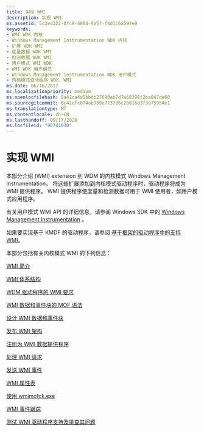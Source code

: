 ```yaml
---
title: 实现 WMI
description: 实现 WMI
ms.assetid: 5c2ed322-0fc9-4004-9a5f-f4d3c6a59fe9
keywords:
- WMI WDK 内核
- Windows Management Instrumentation WDK 内核
- 扩展 WDK WMI
- 度量数据 WDK WMI
- 检测数据 WDK WMI
- 用户模式 WMI WDK
- WMI WDK 用户模式
- Windows Management Instrumentation WDK 用户模式
- 内核模式驱动程序 WDK、WMI
ms.date: 06/16/2017
ms.localizationpriority: medium
ms.openlocfilehash: 8a42ca4a5bbdb27690ab7d7a68398f2ba847de60
ms.sourcegitcommit: 6c42efc074ab939e7737d6c2b016d3f3a75954e1
ms.translationtype: MT
ms.contentlocale: zh-CN
ms.lasthandoff: 09/17/2020
ms.locfileid: "90741030"
---
```

# <a name="implementing-wmi"></a>实现 WMI





本部分介绍 (WMI) extension 到 WDM 的内核模式 Windows Management Instrumentation。 将这些扩展添加到内核模式驱动程序时，驱动程序将成为 WMI 提供程序。 WMI 提供程序使度量和检测数据可用于 WMI 使用者，如用户模式应用程序。

有关用户模式 WMI API 的详细信息，请参阅 Windows SDK 中的 [Windows Management Instrumentation](/windows/desktop/WmiSdk/wmi-start-page) 。

如果要实现基于 KMDF 的驱动程序，请参阅 [基于框架的驱动程序中的支持 WMI](../wdf/introduction-to-wmi-for-kmdf-drivers.md)。

本部分包括有关内核模式 WMI 的下列信息：

[WMI 简介](introduction-to-wmi.md)

[WMI 体系结构](wmi-architecture.md)

[WDM 驱动程序的 WMI 要求](wmi-requirements-for-wdm-drivers.md)

[WMI 数据和事件块的 MOF 语法](mof-syntax-for-wmi-data-and-event-blocks.md)

[设计 WMI 数据和事件块](designing-wmi-data-and-event-blocks.md)

[发布 WMI 架构](publishing-a-wmi-schema.md)

[注册为 WMI 数据提供程序](registering-as-a-wmi-data-provider.md)

[处理 WMI 请求](handling-wmi-requests.md)

[发送 WMI 事件](sending-wmi-events.md)

[WMI 属性表](wmi-property-sheets.md)

[使用 wmimofck.exe](using-wmimofck-exe.md)

[WMI 事件跟踪](wmi-event-tracing.md)

[测试 WMI 驱动程序支持及排查其问题](general-techniques-for-testing-wmi-driver-support.md)

